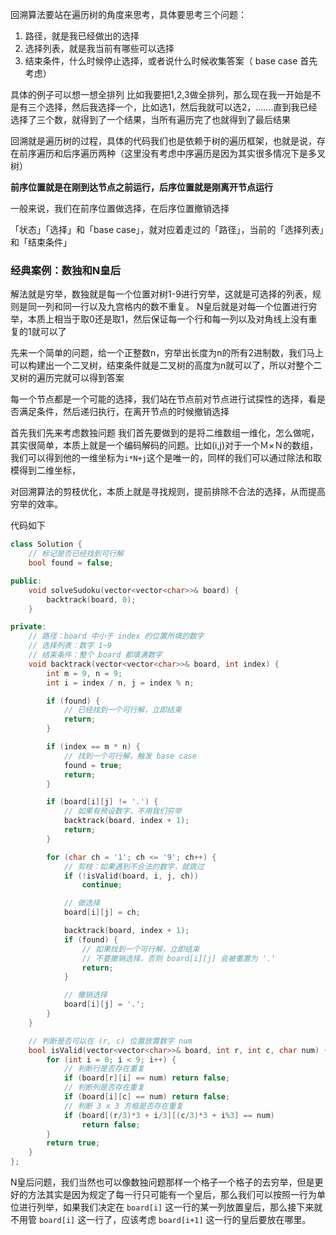 回溯算法要站在遍历树的角度来思考，具体要思考三个问题：
1. 路径，就是我已经做出的选择
2. 选择列表，就是我当前有哪些可以选择
3. 结束条件，什么时候停止选择，或者说什么时候收集答案（ base case 首先考虑）

具体的例子可以想一想全排列
比如我要把1,2,3做全排列，那么现在我一开始是不是有三个选择，然后我选择一个，比如选1，然后我就可以选2，.......直到我已经选择了三个数，就得到了一个结果，当所有遍历完了也就得到了最后结果

回溯就是遍历树的过程，具体的代码我们也是依赖于树的遍历框架，也就是说，存在前序遍历和后序遍历两种（这里没有考虑中序遍历是因为其实很多情况下是多叉树）

**前序位置就是在刚到达节点之前运行，后序位置就是刚离开节点运行**

一般来说，我们在前序位置做选择，在后序位置撤销选择

「状态」「选择」和「base case」，就对应着走过的「路径」，当前的「选择列表」和「结束条件」


### 经典案例：数独和N皇后

解法就是穷举，数独就是每一个位置对树1-9进行穷举，这就是可选择的列表，规则是同一列和同一行以及九宫格内的数不重复。
N皇后就是对每一个位置进行穷举，本质上相当于取0还是取1，然后保证每一个行和每一列以及对角线上没有重复的1就可以了

先来一个简单的问题，给一个正整数n，穷举出长度为n的所有2进制数，我们马上可以构建出一个二叉树，结束条件就是二叉树的高度为n就可以了，所以对整个二叉树的遍历完就可以得到答案

每一个节点都是一个可能的选择，我们站在节点前对节点进行试探性的选择，看是否满足条件，然后递归执行，在离开节点的时候撤销选择

首先我们先来考虑数独问题
我们首先要做到的是将二维数组一维化，怎么做呢，其实很简单，本质上就是一个编码解码的问题。比如(i,j)对于一个Ｍ×Ｎ的数组，我们可以得到他的一维坐标为`i*N+j`这个是唯一的，同样的我们可以通过除法和取模得到二维坐标，

对回溯算法的剪枝优化，本质上就是寻找规则，提前排除不合法的选择，从而提高穷举的效率。

代码如下
```cpp
class Solution {
    // 标记是否已经找到可行解
    bool found = false;

public:
    void solveSudoku(vector<vector<char>>& board) {
        backtrack(board, 0);
    }

private:
    // 路径：board 中小于 index 的位置所填的数字
    // 选择列表：数字 1~9
    // 结束条件：整个 board 都填满数字
    void backtrack(vector<vector<char>>& board, int index) {
        int m = 9, n = 9;
        int i = index / n, j = index % n;

        if (found) {
            // 已经找到一个可行解，立即结束
            return;
        }

        if (index == m * n) {
            // 找到一个可行解，触发 base case
            found = true;
            return;
        }

        if (board[i][j] != '.') {
            // 如果有预设数字，不用我们穷举
            backtrack(board, index + 1);
            return;
        }

        for (char ch = '1'; ch <= '9'; ch++) {
            // 剪枝：如果遇到不合法的数字，就跳过
            if (!isValid(board, i, j, ch))
                continue;

            // 做选择
            board[i][j] = ch;

            backtrack(board, index + 1);
            if (found) {
                // 如果找到一个可行解，立即结束
                // 不要撤销选择，否则 board[i][j] 会被重置为 '.'
                return;
            }

            // 撤销选择
            board[i][j] = '.';
        }
    }

    // 判断是否可以在 (r, c) 位置放置数字 num
    bool isValid(vector<vector<char>>& board, int r, int c, char num) {
        for (int i = 0; i < 9; i++) {
            // 判断行是否存在重复
            if (board[r][i] == num) return false;
            // 判断列是否存在重复
            if (board[i][c] == num) return false;
            // 判断 3 x 3 方框是否存在重复
            if (board[(r/3)*3 + i/3][(c/3)*3 + i%3] == num)
                return false;
        }
        return true;
    }
};
```

N皇后问题，我们当然也可以像数独问题那样一个格子一个格子的去穷举，但是更好的方法其实是因为规定了每一行只可能有一个皇后，那么我们可以按照一行为单位进行列举，如果我们决定在 `board[i]` 这一行的某一列放置皇后，那么接下来就不用管 `board[i]` 这一行了，应该考虑 `board[i+1]` 这一行的皇后要放在哪里。